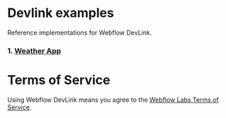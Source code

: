 # Devlink examples
Reference implementations for Webflow DevLink.

### 1. [Weather App](weather)


# Terms of Service
Using Webflow DevLink means you agree to the [Webflow Labs Terms of Service](https://webflow.com/legal/labs-terms).
